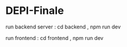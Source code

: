 ﻿# DEPI-Finale

 run backend server : cd backend , npm run dev

 run frontend : cd frontend , npm run dev


